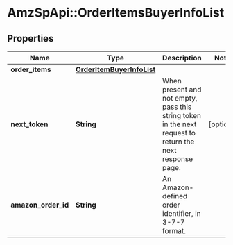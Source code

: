 # AmzSpApi::OrderItemsBuyerInfoList

## Properties
Name | Type | Description | Notes
------------ | ------------- | ------------- | -------------
**order_items** | [**OrderItemBuyerInfoList**](OrderItemBuyerInfoList.md) |  | 
**next_token** | **String** | When present and not empty, pass this string token in the next request to return the next response page. | [optional] 
**amazon_order_id** | **String** | An Amazon-defined order identifier, in 3-7-7 format. | 

